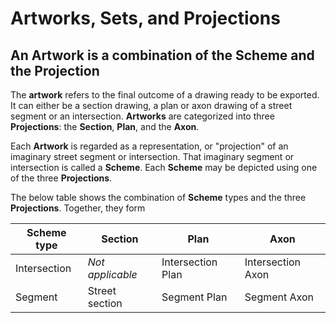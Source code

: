 # Artworks, Sets, and Projections

## An **Artwork** is a combination of the **Scheme** and the **Projection**

The **artwork** refers to the final outcome of a drawing ready to be exported. It can either be a section drawing, a plan or axon drawing of a street segment or an intersection. **Artworks** are categorized into three **Projections**: the **Section**, **Plan**, and the **Axon**.

Each **Artwork** is regarded as a representation, or "projection" of an imaginary street segment or intersection. That imaginary segment or intersection is called a **Scheme**. Each **Scheme** may be depicted using one of the three **Projections**.

The below table shows the combination of **Scheme** types and the three **Projections**. Together, they form

| **Scheme type** | **Section**      | **Plan**          | **Axon**          |
|-----------------|------------------|-------------------|-------------------|
| Intersection    | *Not applicable* | Intersection Plan | Intersection Axon |
| Segment         | Street section   | Segment Plan      | Segment Axon      |


